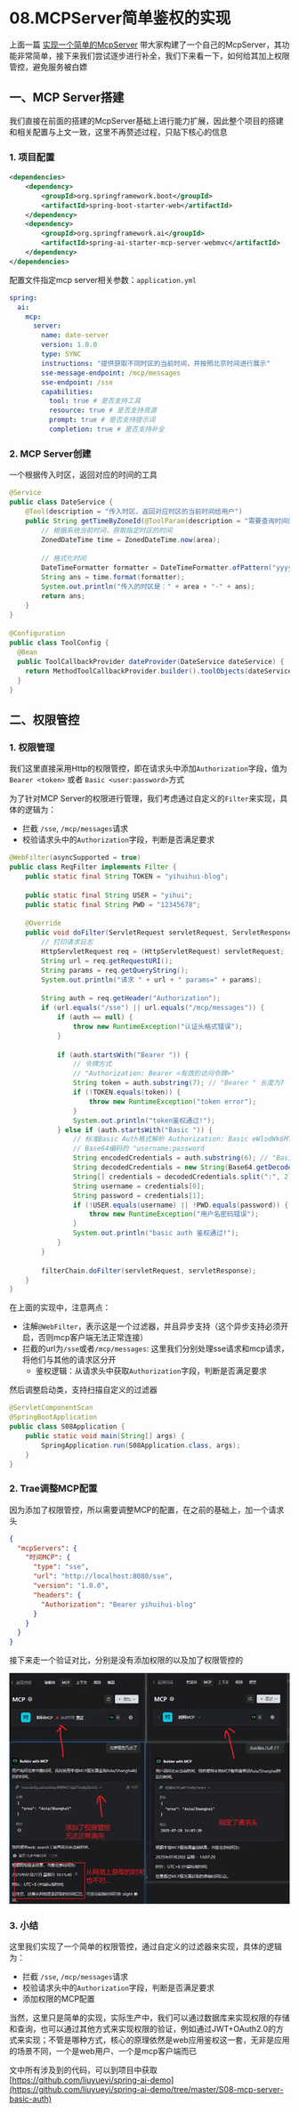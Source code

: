 # 08.MCPServer简单鉴权的实现

上面一篇 [实现一个简单的McpServer](./07.实现一个简单的McpServer.md) 带大家构建了一个自己的McpServer，其功能非常简单，接下来我们尝试逐步进行补全，我们下来看一下，如何给其加上权限管控，避免服务被白嫖

## 一、MCP Server搭建

我们直接在前面的搭建的McpServer基础上进行能力扩展，因此整个项目的搭建和相关配置与上文一致，这里不再赘述过程，只贴下核心的信息

### 1. 项目配置

```xml
<dependencies>
    <dependency>
        <groupId>org.springframework.boot</groupId>
        <artifactId>spring-boot-starter-web</artifactId>
    </dependency>
    <dependency>
        <groupId>org.springframework.ai</groupId>
        <artifactId>spring-ai-starter-mcp-server-webmvc</artifactId>
    </dependency>
</dependencies>
```

配置文件指定mcp server相关参数：`application.yml`

```yaml
spring:
  ai:
    mcp:
      server:
        name: date-server
        version: 1.0.0
        type: SYNC
        instructions: "提供获取不同时区的当前时间，并按照北京时间进行展示"
        sse-message-endpoint: /mcp/messages
        sse-endpoint: /sse
        capabilities:
          tool: true # 是否支持工具
          resource: true # 是否支持资源
          prompt: true # 是否支持提示词
          completion: true # 是否支持补全
```

### 2. MCP Server创建

一个根据传入时区，返回对应的时间的工具

```java
@Service
public class DateService {
    @Tool(description = "传入时区，返回对应时区的当前时间给用户")
    public String getTimeByZoneId(@ToolParam(description = "需要查询时间的时区") ZoneId area) {
        // 根据系统当前时间，获取指定时区的时间
        ZonedDateTime time = ZonedDateTime.now(area);

        // 格式化时间
        DateTimeFormatter formatter = DateTimeFormatter.ofPattern("yyyy-MM-dd HH:mm:ss");
        String ans = time.format(formatter);
        System.out.println("传入的时区是：" + area + "-" + ans);
        return ans;
    }
}

@Configuration
public class ToolConfig {
  @Bean
  public ToolCallbackProvider dateProvider(DateService dateService) {
    return MethodToolCallbackProvider.builder().toolObjects(dateService).build();
  }
}
```

## 二、权限管控

### 1. 权限管理

我们这里直接采用Http的权限管控，即在请求头中添加`Authorization`字段，值为`Bearer <token>` 或者 `Basic <user:password>`方式

为了针对MCP Server的权限进行管理，我们考虑通过自定义的`Filter`来实现，具体的逻辑为：

- 拦截 `/sse`, `/mcp/messages`请求
- 校验请求头中的`Authorization`字段，判断是否满足要求

```java
@WebFilter(asyncSupported = true)
public class ReqFilter implements Filter {
    public static final String TOKEN = "yihuihui-blog";

    public static final String USER = "yihui";
    public static final String PWD = "12345678";

    @Override
    public void doFilter(ServletRequest servletRequest, ServletResponse servletResponse, FilterChain filterChain) throws IOException, ServletException {
        // 打印请求日志
        HttpServletRequest req = (HttpServletRequest) servletRequest;
        String url = req.getRequestURI();
        String params = req.getQueryString();
        System.out.println("请求 " + url + " params=" + params);

        String auth = req.getHeader("Authorization");
        if (url.equals("/sse") || url.equals("/mcp/messages")) {
            if (auth == null) {
                throw new RuntimeException("认证头格式错误");
            }

            if (auth.startsWith("Bearer ")) {
                // 令牌方式
                // "Authorization: Bearer <有效的访问令牌>"
                String token = auth.substring(7); // "Bearer " 长度为7
                if (!TOKEN.equals(token)) {
                    throw new RuntimeException("token error");
                }
                System.out.println("token鉴权通过!");
            } else if (auth.startsWith("Basic ")) {
                // 标准Basic Auth格式解析 Authorization: Basic eWlodWk6MTIzNDU2Nzg=
                // Base64编码的 "username:password
                String encodedCredentials = auth.substring(6); // "Basic " 长度为6
                String decodedCredentials = new String(Base64.getDecoder().decode(encodedCredentials));
                String[] credentials = decodedCredentials.split(":", 2);
                String username = credentials[0];
                String password = credentials[1];
                if (!USER.equals(username) || !PWD.equals(password)) {
                    throw new RuntimeException("用户名密码错误");
                }
                System.out.println("basic auth 鉴权通过!");
            }
        }

        filterChain.doFilter(servletRequest, servletResponse);
    }
}
```

在上面的实现中，注意两点：

- 注解`@WebFilter`，表示这是一个过滤器，并且异步支持（这个异步支持必须开启，否则mcp客户端无法正常连接）
- 拦截的url为`/sse`或者`/mcp/messages`: 这里我们分别处理sse请求和mcp请求，将他们与其他的请求区分开
  - 鉴权逻辑：从请求头中获取`Authorization`字段，判断是否满足要求

然后调整启动类，支持扫描自定义的过滤器

```java
@ServletComponentScan
@SpringBootApplication
public class S08Application {
    public static void main(String[] args) {
        SpringApplication.run(S08Application.class, args);
    }
}
```

### 2. Trae调整MCP配置

因为添加了权限管控，所以需要调整MCP的配置，在之前的基础上，加一个请求头

```json
{
  "mcpServers": {
    "时间MCP": {
      "type": "sse",
      "url": "http://localhost:8080/sse",
      "version": "1.0.0",
      "headers": {
        "Authorization": "Bearer yihuihui-blog"
      }
    }
  }
}
```

接下来走一个验证对比，分别是没有添加权限的以及加了权限管控的

![](./static/08-1.webp)


### 3. 小结

这里我们实现了一个简单的权限管控，通过自定义的过滤器来实现，具体的逻辑为：
- 拦截 `/sse`, `/mcp/messages`请求
- 校验请求头中的`Authorization`字段，判断是否满足要求
- 添加权限的MCP配置

当然，这里只是简单的实现，实际生产中，我们可以通过数据库来实现权限的存储和查询，也可以通过其他方式来实现权限的验证，例如通过JWT+OAuth2.0的方式来实现；不管是哪种方式，核心的原理依然是web应用鉴权这一套，无非是应用的场景不同，一个是web用户、一个是mcp客户端而已

文中所有涉及到的代码，可以到项目中获取 [https://github.com/liuyueyi/spring-ai-demo](https://github.com/liuyueyi/spring-ai-demo/tree/master/S08-mcp-server-basic-auth)


